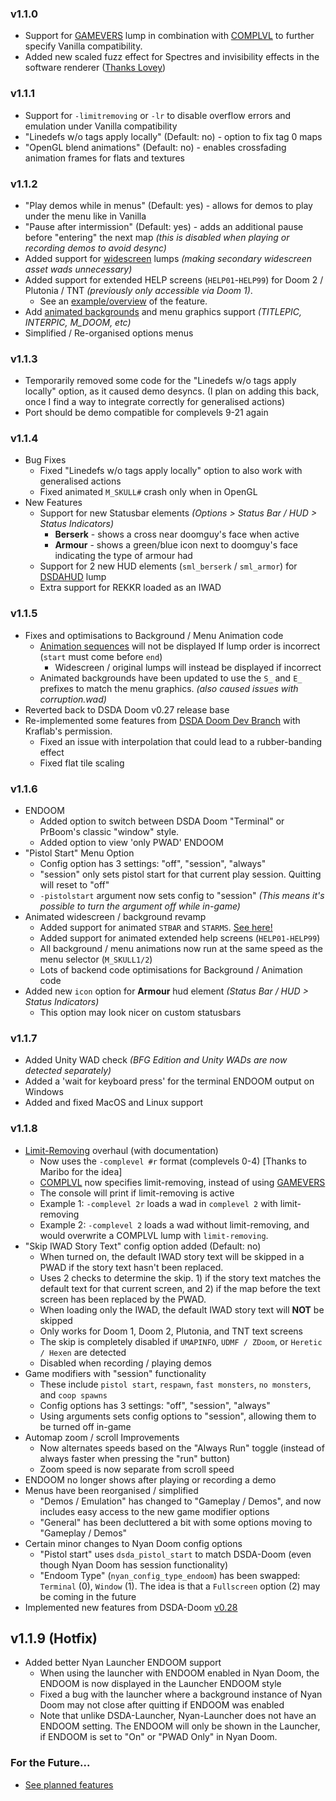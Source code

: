### v1.1.0
- Support for [GAMEVERS](../docs/gamevers.md) lump in combination with [COMPLVL](../docs/complvl.md) to further specify Vanilla compatibility.
- Added new scaled fuzz effect for Spectres and invisibility effects in the software renderer ([Thanks Lovey](https://github.com/kraflab/dsda-doom/pull/359))

### v1.1.1
- Support for `-limitremoving` or `-lr` to disable overflow errors and emulation under Vanilla compatibility
- "Linedefs w/o tags apply locally" (Default: no) - option to fix tag 0 maps
- "OpenGL blend animations" (Default: no) - enables crossfading animation frames for flats and textures

### v1.1.2
- "Play demos while in menus" (Default: yes) - allows for demos to play under the menu like in Vanilla
- "Pause after intermission" (Default: yes) - adds an additional pause before "entering" the next map _(this is disabled when playing or recording demos to avoid desync)_
- Added support for [widescreen](../docs/ws.md) lumps _(making secondary widescreen asset wads unnecessary)_
- Added support for extended HELP screens (`HELP01`-`HELP99`) for Doom 2 / Plutonia / TNT _(previously only accessible via Doom 1)_.
  - See an [example/overview](https://www.doomworld.com/forum/topic/111465-boom-extended-help-screens-an-undocumented-feature/) of the feature.
- Add [animated backgrounds](../docs/animbg.md) and menu graphics support _(TITLEPIC, INTERPIC, M_DOOM, etc)_
- Simplified / Re-organised options menus

### v1.1.3
- Temporarily removed some code for the "Linedefs w/o tags apply locally" option, as it caused demo desyncs. (I plan on adding this back, once I find a way to integrate correctly for generalised actions)
- Port should be demo compatible for complevels 9-21 again

### v1.1.4
- Bug Fixes
  - Fixed "Linedefs w/o tags apply locally" option to also work with generalised actions
  - Fixed animated `M_SKULL#` crash only when in OpenGL
- New Features
  - Support for new Statusbar elements *(Options > Status Bar / HUD > Status Indicators)*
    - **Berserk** - shows a cross near doomguy's face when active
    - **Armour** - shows a green/blue icon next to doomguy's face indicating the type of armour had
  - Support for 2 new HUD elements (`sml_berserk` / `sml_armor`) for [DSDAHUD](../docs/dsdahud.md) lump
  - Extra support for REKKR loaded as an IWAD

### v1.1.5
- Fixes and optimisations to Background / Menu Animation code
  - [Animation sequences](../docs/animbg.md) will not be displayed If lump order is incorrect (`start` must come before `end`)
    - Widescreen / original lumps will instead be displayed if incorrect
  - Animated backgrounds have been updated to use the `S_` and `E_` prefixes to match the menu graphics. *(also caused issues with corruption.wad)*
- Reverted back to DSDA Doom v0.27 release base
- Re-implemented some features from [DSDA Doom Dev Branch](/patch_notes/v0.28.md) with Kraflab's permission.
  - Fixed an issue with interpolation that could lead to a rubber-banding effect
  - Fixed flat tile scaling

### v1.1.6
- ENDOOM
  - Added option to switch between DSDA Doom "Terminal" or PrBoom's classic "window" style.
  - Added option to view 'only PWAD' ENDOOM
- "Pistol Start" Menu Option
  - Config option has 3 settings: "off", "session", "always"
  - "session" only sets pistol start for that current play session. Quitting will reset to "off"
  - `-pistolstart` argument now sets config to "session" *(This means it's possible to turn the argument off while in-game)*
- Animated widescreen / background revamp
  - Added support for animated `STBAR` and `STARMS`. [See here!](../docs/animbg.md)
  - Added support for animated extended help screens (`HELP01-HELP99`)
  - All background / menu animations now run at the same speed as the menu selector (`M_SKULL1/2`)
  - Lots of backend code optimisations for Background / Animation code
- Added new `icon` option for **Armour** hud element *(Status Bar / HUD > Status Indicators)*
  - This option may look nicer on custom statusbars

### v1.1.7
- Added Unity WAD check *(BFG Edition and Unity WADs are now detected separately)*
- Added a 'wait for keyboard press' for the terminal ENDOOM output on Windows
- Added and fixed MacOS and Linux support

### v1.1.8
- [Limit-Removing](../docs/limit_removing.md) overhaul (with documentation)
  - Now uses the `-complevel #r` format (complevels 0-4) [Thanks to Maribo for the idea]
  - [COMPLVL](../docs/complvl.md) now specifies limit-removing, instead of using [GAMEVERS](../docs/gamevers.md)
  - The console will print if limit-removing is active
  - Example 1: `-complevel 2r` loads a wad in `complevel 2` with limit-removing
  - Example 2: `-complevel 2` loads a wad without limit-removing, and would overwrite a COMPLVL lump with `limit-removing`.
- "Skip IWAD Story Text" config option added (Default: no)
  - When turned on, the default IWAD story text will be skipped in a PWAD if the story text hasn't been replaced.
  - Uses 2 checks to determine the skip. 1) if the story text matches the default text for that current screen, and 2) if the map before the text screen has been replaced by the PWAD.
  - When loading only the IWAD, the default IWAD story text will **NOT** be skipped
  - Only works for Doom 1, Doom 2, Plutonia, and TNT text screens
  - The skip is completely disabled if `UMAPINFO`, `UDMF / ZDoom`, or `Heretic / Hexen` are detected
  - Disabled when recording / playing demos
- Game modifiers with "session" functionality
  - These include `pistol start`, `respawn`, `fast monsters`, `no monsters`, and `coop spawns`
  - Config options has 3 settings: "off", "session", "always"
  - Using arguments sets config options to "session", allowing them to be turned off in-game
- Automap zoom / scroll Improvements
  - Now alternates speeds based on the "Always Run" toggle (instead of always faster when pressing the "run" button)
  - Zoom speed is now separate from scroll speed
- ENDOOM no longer shows after playing or recording a demo
- Menus have been reorganised / simplified
  - "Demos / Emulation" has changed to "Gameplay / Demos", and now includes easy access to the new game modifier options
  - "General" has been decluttered a bit with some options moving to "Gameplay / Demos"
- Certain minor changes to Nyan Doom config options
  - "Pistol start" uses `dsda_pistol_start` to match DSDA-Doom (even though Nyan Doom has session functionality)
  - "Endoom Type" (`nyan_config_type_endoom`) has been swapped: `Terminal` (0), `Window` (1). The idea is that a `Fullscreen` option (2) may be coming in the future
- Implemented new features from DSDA-Doom [v0.28](/patch_notes/v0.28.md)

## v1.1.9 (Hotfix)
- Added better Nyan Launcher ENDOOM support
  - When using the launcher with ENDOOM enabled in Nyan Doom, the ENDOOM is now displayed in the Launcher ENDOOM style
  - Fixed a bug with the launcher where a background instance of Nyan Doom may not close after quitting if ENDOOM was enabled
  - Note that unlike DSDA-Launcher, Nyan-Launcher does not have an ENDOOM setting. The ENDOOM will only be shown in the Launcher, if ENDOOM is set to "On" or "PWAD Only" in Nyan Doom.

### For the Future...
- [See planned features](/patch_notes/future.md)
